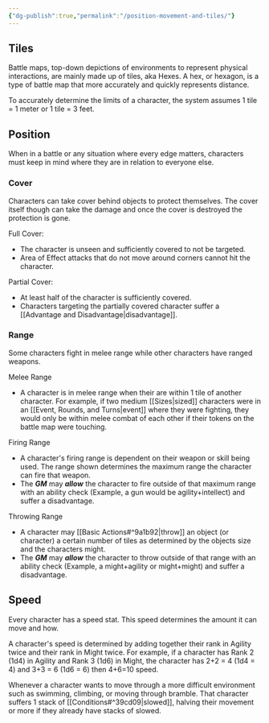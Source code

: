 ```yaml
---
{"dg-publish":true,"permalink":"/position-movement-and-tiles/"}
---
```


## Tiles
Battle maps, top-down depictions of environments to represent physical interactions, are mainly made up of tiles, aka Hexes. A hex, or hexagon, is a type of battle map that more accurately and quickly represents distance.

To accurately determine the limits of a character, the system assumes 
1 tile = 1 meter  or  1 tile = 3 feet.
## Position
When in a battle or any situation where every edge matters, characters must keep in mind where they are in relation to everyone else.
### Cover
Characters can take cover behind objects to protect themselves. The cover itself though can take the damage and once the cover is destroyed the protection is gone.

Full Cover:
- The character is unseen and sufficiently covered to not be targeted.
- Area of Effect attacks that do not move around corners cannot hit the character.

Partial Cover:
- At least half of the character is sufficiently covered.
- Characters targeting the partially covered character suffer a [[Advantage and Disadvantage\|disadvantage]].

### Range
Some characters fight in melee range while other characters have ranged weapons.

Melee Range
- A character is in melee range when their are within 1 tile of another character. For example, if two medium [[Sizes\|sized]] characters were in an [[Event, Rounds, and Turns\|event]] where they were fighting, they would only be within melee combat of each other if their tokens on the battle map were touching.

Firing Range
- A character's firing range is dependent on their weapon or skill being used. The range shown determines the maximum range the character can fire that weapon.
- The ***GM*** may ***allow*** the character to fire outside of that maximum range with an ability check (Example, a gun would be agility+intellect) and suffer a disadvantage.

Throwing Range
- A character may [[Basic Actions#^9a1b92\|throw]] an object (or character) a certain number of tiles as determined by the objects size and the characters might.
- The ***GM*** may ***allow*** the character to throw outside of that range with an ability check (Example, a might+agility or might+might) and suffer a disadvantage.
## Speed
Every character has a speed stat. This speed determines the amount it can move and how.

A character's speed is determined by adding together their rank in Agility twice and their rank in Might twice. For example, if a character has Rank 2 (1d4) in Agility and Rank 3 (1d6) in Might, the character has 2+2 = 4 (1d4 = 4) and 3+3 = 6 (1d6 = 6) then 4+6=10 speed.

Whenever a character wants to move through a more difficult environment such as swimming, climbing, or moving through bramble. That character suffers 1 stack of [[Conditions#^39cd09\|slowed]], halving their movement or more if they already have stacks of slowed.
